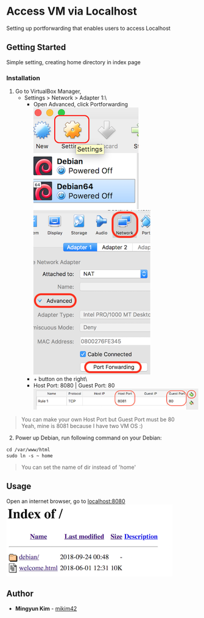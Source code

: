 # Access VM via Localhost

Setting up portforwarding that enables users to access Localhost

## Getting Started

Simple setting, creating home directory in index page

### Installation

1. Go to VirtualBox Manager,
	- Settings > Network > Adapter 1:\
		- Open Advanced, click Portforwarding\
	![settings](./img/setting.png)
	![network](./img/network.png)
		- \+ button on the right\
		- Host Port: 8080 | Guest Port: 80\
	![port](./img/port.png)

> You can make your own Host Port but Guest Port must be 80\
> Yeah, mine is 8081 because I have two VM OS :)

2. Power up Debian, run following command on your Debian:
```
cd /var/www/html
sudo ln -s ~ home
```

> You can set the name of dir instead of 'home'

## Usage

Open an internet browser, go to [localhost:8080](http://localhost:8080)\
![indexpage](./img/indexpage.png)

## Author

* **Mingyun Kim** - [mikim42](https://github.com/mikim42)
